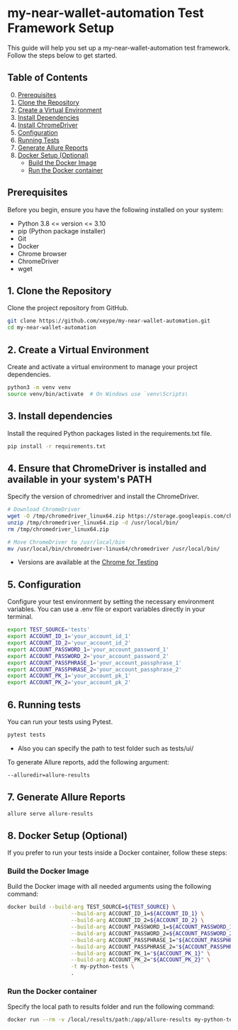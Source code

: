 # my-near-wallet-automation Test Framework Setup

This guide will help you set up a my-near-wallet-automation test framework. Follow the steps below to get started.

## Table of Contents
0. [Prerequisites](#Prerequisites)
1. [Clone the Repository](#1-clone-the-repository)
2. [Create a Virtual Environment](#2-create-a-virtual-environment)
3. [Install Dependencies](#3-install-dependencies)
4. [Install ChromeDriver](#4-install-chromedriver)
5. [Configuration](#5-configuration)
6. [Running Tests](#6-running-tests)
7. [Generate Allure Reports](#7-generate-allure-reports)
8. [Docker Setup (Optional)](#8-docker-setup-optional)
    - [Build the Docker Image](#build-the-docker-image)
    - [Run the Docker container](#run-the-docker-container)


## Prerequisites

Before you begin, ensure you have the following installed on your system:

- Python 3.8 <= version <= 3.10
- pip (Python package installer)
- Git
- Docker
- Chrome browser
- ChromeDriver
- wget

## 1. Clone the Repository

Clone the project repository from GitHub.

```bash
git clone https://github.com/xeype/my-near-wallet-automation.git
cd my-near-wallet-automation
````

## 2. Create a Virtual Environment
Create and activate a virtual environment to manage your project dependencies.
```bash
python3 -m venv venv
source venv/bin/activate  # On Windows use `venv\Scripts\
```

## 3. Install dependencies
Install the required Python packages listed in the requirements.txt file.
```bash
pip install -r requirements.txt
```

## 4. Ensure that ChromeDriver is installed and available in your system's PATH
Specify the version of chromedriver and install the ChromeDriver.
```bash
# Download ChromeDriver
wget -O /tmp/chromedriver_linux64.zip https://storage.googleapis.com/chrome-for-testing-public/12x.x.xxxx.xxx/linux64/chromedriver-linux64.zip
unzip /tmp/chromedriver_linux64.zip -d /usr/local/bin/
rm /tmp/chromedriver_linux64.zip

# Move ChromeDriver to /usr/local/bin
mv /usr/local/bin/chromedriver-linux64/chromedriver /usr/local/bin/
```
- Versions are available at the [Chrome for Testing](https://googlechromelabs.github.io/chrome-for-testing/)
## 5. Configuration
Configure your test environment by setting the necessary environment variables. You can use a .env file or export variables directly in your terminal.

```bash
export TEST_SOURCE='tests'
export ACCOUNT_ID_1='your_account_id_1'
export ACCOUNT_ID_2='your_account_id_2'
export ACCOUNT_PASSWORD_1='your_account_password_1'
export ACCOUNT_PASSWORD_2='your_account_password_2'
export ACCOUNT_PASSPHRASE_1='your_account_passphrase_1'
export ACCOUNT_PASSPHRASE_2='your_account_passphrase_2'
export ACCOUNT_PK_1='your_account_pk_1'
export ACCOUNT_PK_2='your_account_pk_2'
```
## 6. Running tests
You can run your tests using Pytest. 
```bash
pytest tests
```
 - Also you can specify the path to test folder such as tests/ui/

To generate Allure reports, add the following argument:
```bash
--alluredir=allure-results
```

## 7. Generate Allure Reports
```bash
allure serve allure-results
```

## 8. Docker Setup (Optional)
If you prefer to run your tests inside a Docker container, follow these steps:
### Build the Docker Image
Build the Docker image with all needed arguments using the following command:
```bash
docker build --build-arg TEST_SOURCE=${TEST_SOURCE} \
                    --build-arg ACCOUNT_ID_1=${ACCOUNT_ID_1} \
                    --build-arg ACCOUNT_ID_2=${ACCOUNT_ID_2} \
                    --build-arg ACCOUNT_PASSWORD_1=${ACCOUNT_PASSWORD_1} \
                    --build-arg ACCOUNT_PASSWORD_2=${ACCOUNT_PASSWORD_2} \
                    --build-arg ACCOUNT_PASSPHRASE_1="${ACCOUNT_PASSPHRASE_1}" \
                    --build-arg ACCOUNT_PASSPHRASE_2="${ACCOUNT_PASSPHRASE_2}" \
                    --build-arg ACCOUNT_PK_1="${ACCOUNT_PK_1}" \
                    --build-arg ACCOUNT_PK_2="${ACCOUNT_PK_2}" \
                    -t my-python-tests \
                    .
```

### Run the Docker container
Specify the local path to results folder and run the following command: 
```bash
docker run --rm -v /local/results/path:/app/allure-results my-python-tests
```
